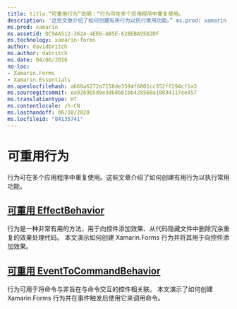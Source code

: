 ```yaml
---
title: title:“可重用行为”说明：“行为可在多个应用程序中重复使用。
description: '这些文章介绍了如何创建有用行为以执行常用功能。” ms.prod: xamarin ms.assetid:DC9AA512-3624-4EE6-AB5E-628EBA55D2DF ms.technology: xamarin-forms author: davidbritch ms.author: dabritch ms.date:2016/04/06 no-loc no-loc: [Xamarin.Forms, Xamarin.Essentials]'
ms.prod: xamarin
ms.assetid: DC9AA512-3624-4EE6-AB5E-628EBA55D2DF
ms.technology: xamarin-forms
author: davidbritch
ms.author: dabritch
ms.date: 04/06/2016
no-loc:
- Xamarin.Forms
- Xamarin.Essentials
ms.openlocfilehash: a668a6272a7158de3594f6001cc552ff294cf1a3
ms.sourcegitcommit: ea9269b5d9e3d68b61bb428560a10034117ee457
ms.translationtype: HT
ms.contentlocale: zh-CN
ms.lasthandoff: 06/10/2020
ms.locfileid: "84135741"
---
```

# <a name="reusable-behaviors"></a>可重用行为

行为可在多个应用程序中重复使用。这些文章介绍了如何创建有用行为以执行常用功能。

## <a name="reusable-effectbehavior"></a>[可重用 EffectBehavior](effect-behavior.md)

行为是一种非常有用的方法，用于向控件添加效果、从代码隐藏文件中删除冗余重复的效果处理代码。 本文演示如何创建 Xamarin.Forms 行为并将其用于向控件添加效果。

## <a name="reusable-eventtocommandbehavior"></a>[可重用 EventToCommandBehavior](event-to-command-behavior.md)

行为可用于将命令与非旨在与命令交互的控件相关联。 本文演示了如何创建 Xamarin.Forms 行为并在事件触发后使用它来调用命令。
